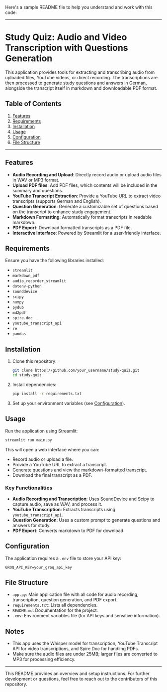 Here's a sample README file to help you understand and work with this code:

---

# Study Quiz: Audio and Video Transcription with Questions Generation

This application provides tools for extracting and transcribing audio from uploaded files, YouTube videos, or direct recording. The transcriptions are then processed to generate study questions and answers in German, alongside the transcript itself in markdown and downloadable PDF format.

## Table of Contents
1. [Features](#features)
2. [Requirements](#requirements)
3. [Installation](#installation)
4. [Usage](#usage)
5. [Configuration](#configuration)
6. [File Structure](#file-structure)

---

## Features

- **Audio Recording and Upload**: Directly record audio or upload audio files in WAV or MP3 format.
- **Upload PDF files**: Add PDF files, which contents will be included in the summary and questions.
- **YouTube Transcript Extraction**: Provide a YouTube URL to extract video transcripts (supports German and English).
- **Question Generation**: Generate a customizable set of questions based on the transcript to enhance study engagement.
- **Markdown Formatting**: Automatically format transcripts in readable markdown.
- **PDF Export**: Download formatted transcripts as a PDF file.
- **Interactive Interface**: Powered by Streamlit for a user-friendly interface.

## Requirements

Ensure you have the following libraries installed:
- `streamlit`
- `markdown_pdf`
- `audio_recorder_streamlit`
- `dotenv-python`
- `sounddevice`
- `scipy`
- `numpy`
- `pydub`
- `md2pdf`
- `spire.doc`
- `youtube_transcript_api`
- `re`
- `pandas`

## Installation

1. Clone this repository:
    ```bash
    git clone https://github.com/your_username/study-quiz.git
    cd study-quiz
    ```

2. Install dependencies:
    ```bash
    pip install -r requirements.txt
    ```

3. Set up your environment variables (see [Configuration](#configuration)).

## Usage

Run the application using Streamlit:
```bash
streamlit run main.py
```

This will open a web interface where you can:
- Record audio or upload a file.
- Provide a YouTube URL to extract a transcript.
- Generate questions and view the markdown-formatted transcript.
- Download the final transcript as a PDF.

### Key Functionalities

- **Audio Recording and Transcription**: Uses SoundDevice and Scipy to capture audio, save as WAV, and process it.
- **YouTube Transcription**: Extracts transcripts using `youtube_transcript_api`.
- **Question Generation**: Uses a custom prompt to generate questions and answers for study.
- **PDF Export**: Converts markdown to PDF for download.

## Configuration

The application requires a `.env` file to store your API key:

```plaintext
GROQ_API_KEY=your_groq_api_key
```

## File Structure

- `app.py`: Main application file with all code for audio recording, transcription, question generation, and PDF export.
- `requirements.txt`: Lists all dependencies.
- `README.md`: Documentation for the project.
- `.env`: Environment variables file (for API keys and sensitive information).

## Notes

- This app uses the Whisper model for transcription, YouTube Transcript API for video transcriptions, and Spire.Doc for handling PDFs.
- Make sure the audio files are under 25MB; larger files are converted to MP3 for processing efficiency.

---

This README provides an overview and setup instructions. For further development or questions, feel free to reach out to the contributors of this repository.
